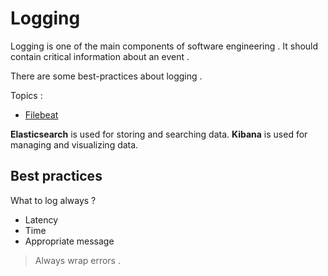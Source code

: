 # Logging

Logging is one of the main components of software engineering . It should contain critical information about an event .

There are some best-practices about logging . 


Topics : 
- [Filebeat](https://github.com/parsaeisa/Notes/blob/main/Software%20engineering/logging/filebeat.md)

**Elasticsearch** is used for storing and searching data.
**Kibana** is used for managing and visualizing data.

## Best practices

What to log always ? 
* Latency
* Time
* Appropriate message

> Always wrap errors . 
